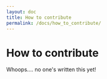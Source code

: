 ```yaml
---
layout: doc
title: How to contribute
permalink: /docs/how_to_contribute/
---
```


# How to contribute

Whoops.... no one's written this yet!
